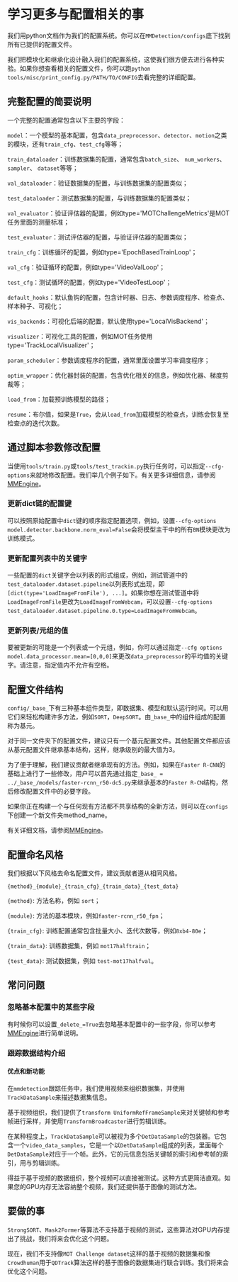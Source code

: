 # 学习更多与配置相关的事

我们用python文档作为我们的配置系统。你可以在`MMDetection/configs`底下找到所有已提供的配置文件。

我们把模块化和继承化设计融入我们的配置系统，这使我们很方便去进行各种实验。如果你想查看相关的配置文件，你可以跑`python tools/misc/print_config.py/PATH/TO/CONFIG`去看完整的详细配置。

## 完整配置的简要说明

一个完整的配置通常包含以下主要的字段：

`model`：一个模型的基本配置，包含`data_preprocessor`、`detector`、`motion`之类的模块，还有`train_cfg`、`test_cfg`等等；

`train_dataloader`：训练数据集的配置，通常包含`batch_size`、 `num_workers`、 `sampler`、 `dataset`等等；

`val_dataloader`：验证数据集的配置，与训练数据集的配置类似；

`test_dataloader`：测试数据集的配置，与训练数据集的配置类似；

`val_evaluator`：验证评估器的配置，例如type='MOTChallengeMetrics'是MOT任务里面的测量标准；

`test_evaluator`：测试评估器的配置，与验证评估器的配置类似；

`train_cfg`：训练循环的配置，例如type='EpochBasedTrainLoop'；

`val_cfg`：验证循环的配置，例如type='VideoValLoop'；

`test_cfg`：测试循环的配置，例如type='VideoTestLoop'；

`default_hooks`：默认鱼钩的配置，包含计时器、日志、参数调度程序、检查点、样本种子、可视化；

`vis_backends`：可视化后端的配置，默认使用type='LocalVisBackend'；

`visualizer`：可视化工具的配置，例如MOT任务使用type='TrackLocalVisualizer'；

`param_scheduler`：参数调度程序的配置，通常里面设置学习率调度程序；

`optim_wrapper`：优化器封装的配置，包含优化相关的信息，例如优化器、梯度剪裁等；

`load_from`：加载预训练模型的路径；

`resume`：布尔值，如果是`True`，会从`load_from`加载模型的检查点，训练会恢复至检查点的迭代次数。

## 通过脚本参数修改配置

当使用`tools/train.py`或`tools/test_trackin.py`执行任务时，可以指定`--cfg-options`来就地修改配置。我们举几个例子如下。有关更多详细信息，请参阅[MMEngine](https://mmengine.readthedocs.io/zh_CN/latest/advanced_tutorials/config.html)。

### 更新dict链的配置键

可以按照原始配置中`dict`键的顺序指定配置选项，例如，设置`--cfg-options model.detector.backbone.norm_eval=False`会将模型主干中的所有`BN`模块更改为训练模式。

### 更新配置列表中的关键字

一些配置的`dict`关键字会以列表的形式组成，例如，测试管道中的`test_dataloader.dataset.pipeline`以列表形式出现，即`[dict(type='LoadImageFromFile'), ...]`。如果你想在测试管道中将`LoadImageFromFile`更改为`LoadImageFromWebcam`，可以设置`--cfg-options test_dataloader.dataset.pipeline.0.type=LoadImageFromWebcam`。

### 更新列表/元组的值

要被更新的可能是一个列表或一个元组，例如，你可以通过指定`--cfg options model.data_processor.mean=[0,0,0]`来更改`data_preprocessor`的平均值的关键字。请注意，指定值内不允许有空格。

## 配置文件结构

`config/_base_`下有三种基本组件类型，即数据集、模型和默认运行时间。可以用它们来轻松构建许多方法，例如`SORT`，`DeepSORT`。由`_base_`中的组件组成的配置称为基元。

对于同一文件夹下的配置文件，建议只有一个基元配置文件。其他配置文件都应该从基元配置文件继承基本结构，这样，继承级别的最大值为3。

为了便于理解，我们建议贡献者继承现有的方法。例如，如果在`Faster R-CNN`的基础上进行了一些修改，用户可以首先通过指定`_base_ = ../_base_/models/faster-rcnn_r50-dc5.py`来继承基本的`Faster R-CN`结构，然后修改配置文件中的必要字段。

如果你正在构建一个与任何现有方法都不共享结构的全新方法，则可以在`configs`下创建一个新文件夹method_name。

有关详细文档，请参阅[MMEngine](https://mmengine.readthedocs.io/zh_CN/latest/advanced_tutorials/config.html)。

## 配置命名风格

我们根据以下风格去命名配置文件，建议贡献者遵从相同风格。

`{method}_{module}_{train_cfg}_{train_data}_{test_data}`

`{method}`: 方法名称，例如 `sort`；

`{module}`: 方法的基本模块，例如`faster-rcnn_r50_fpn`；

`{train_cfg}`: 训练配置通常包含批量大小、迭代次数等，例如`8xb4-80e`；

`{train_data}`: 训练数据集，例如 `mot17halftrain`；

`{test_data}`: 测试数据集，例如 `test-mot17halfval`。

## 常问问题

### 忽略基本配置中的某些字段

有时候你可以设置`_delete_=True`去忽略基本配置中的一些字段，你可以参考[MMEngine](https://mmengine.readthedocs.io/zh_CN/latest/advanced_tutorials/config.html)进行简单说明。

### 跟踪数据结构介绍

#### 优点和新功能

在`mmdetection`跟踪任务中，我们使用视频来组织数据集，并使用`TrackDataSample`来描述数据集信息。

基于视频组织，我们提供了`transform UniformRefFrameSample`来对关键帧和参考帧进行采样，并使用`TransformBroadcaster`进行剪辑训练。

在某种程度上，`TrackDataSample`可以被视为多个`DetDataSample`的包装器。它包含一个`video_data_samples`，它是一个以`DetDataSample`组成的列表，里面每个`DetDataSample`对应于一个帧。此外，它的元信息包括关键帧的索引和参考帧的索引，用与剪辑训练。

得益于基于视频的数据组织，整个视频可以直接被测试。这种方式更简洁直观。如果您的GPU内存无法容纳整个视频，我们还提供基于图像的测试方法。

## 要做的事

`StrongSORT`、`Mask2Former`等算法不支持基于视频的测试，这些算法对GPU内存提出了挑战，我们将来会优化这个问题。

现在，我们不支持像`MOT Challenge dataset`这样的基于视频的数据集和像`Crowdhuman`用于`QDTrack`算法这样的基于图像的数据集进行联合训练。我们将来会优化这个问题。
